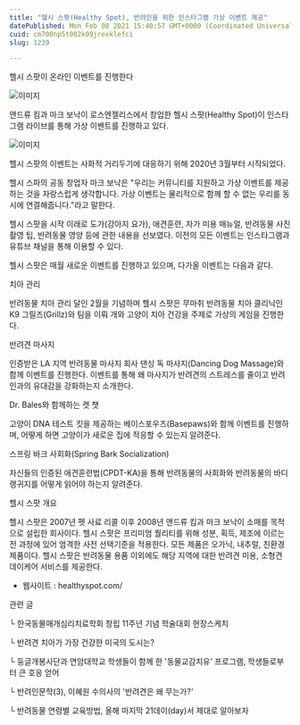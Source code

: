 ```yaml
---
title: "헬시 스팟(Healthy Spot), 반려인을 위한 인스타그램 가상 이벤트 제공"
datePublished: Mon Feb 08 2021 15:40:57 GMT+0000 (Coordinated Universal Time)
cuid: cm700np5t002k09jrexklefci
slug: 1239

---
```



헬시 스팟이 온라인 이벤트를 진행한다

![이미지](https://cdn.hashnode.com/res/hashnode/image/upload/v1739250188885/022b47e9-abe0-4179-b551-8794c912db95.jpeg)

앤드류 킴과 마크 보낙이 로스엔젤리스에서 창업한 헬시 스팟(Healthy Spot)이 인스타그램 라이브를 통해 가상 이벤트를 진행하고 있다.

![이미지](https://cdn.hashnode.com/res/hashnode/image/upload/v1739250190491/ab8c7dc9-2322-4927-b95f-89b6e40b45b1.jpeg)

헬시 스팟의 이벤트는 사화적 거리두기에 대응하기 위해 2020년 3월부터 시작되었다.

헬시 스파의 공동 창업자 마크 보낙은 "우리는 커뮤니티를 지원하고 가상 이벤트를 제공하는 것을 자랑스럽게 생각합니다. 가상 이벤트는 물리적으로 함께 할 수 없는 우리를 동시에 연결해줍니다."라고 말한다.

헬시 스팟을 시작 이래로 도가(강아지 요가), 애견훈련, 자가 미용 매뉴얼, 반려동물 사진촬영 팁, 반려동물 영양 등에 관한 내용을 선보였다. 이전의 모든 이벤트는 인스타그램과 유튜브 채널을 통해 이용할 수 있다.

헬시 스팟은 매월 새로운 이벤트를 진행하고 있으며, 다가올 이벤트는 다음과 같다.

치아 관리

반려동물 치아 관리 달인 2월을 기념하며 헬시 스팟은 무마취 반려동물 치아 클리닉인 K9 그릴즈(Grillz)와 팀을 이뤄 개와 고양이 치아 건강을 주제로 가상의 게임을 진행한다.

반려견 마사지

인증받은 LA 지역 반려동물 마사지 회사 댄싱 독 마사지(Dancing Dog Massage)와 함께 이벤트를 진행한다. 이벤트를 통해 왜 마사지가 반려견의 스트레스를 줄이고 반려인과의 유대감을 강화하는지 소개한다.

Dr. Bales와 함께하는 캣 챗

고양이 DNA 테스트 킷을 제공하는 베이스포우즈(Basepaws)와 함께 이벤트를 진행하며, 어떻게 하면 고양이가 새로운 집에 적응할 수 있는지 알려준다.

스프링 바크 사회화(Spring Bark Socialization)

자신들의 인증된 애견훈련법(CPDT-KA)을 통해 반려동물의 사회화와 반려동물의 바디랭귀지를 어떻게 읽어야 하는지 알려준다.

헬시 스팟 개요

헬시 스팟은 2007년 펫 사료 리콜 이후 2008년 앤드류 킴과 마크 보낙이 소매를 목적으로 설립한 회사이다. 헬시 스팟은 프리미엄 퀄리티를 위해 성분, 획득, 제조에 이르는 전 과정에 있어 엄격한 사전 선택기준을 적용한다. 모든 제품은 오가닉, 내추럴, 친환경제품이다. 헬시 스팟은 반려동물 용품 이외에도 해당 지역에 대한 반려견 미용, 소형견 데이케어 서비스를 제공한다.

- 웹사이트 : healthyspot.com/

관련 글

└ 한국동물매개심리치료학회 창립 11주년 기념 학술대회 현장스케치

└ 반려견 치아가 가장 건강한 미국의 도시는?

└ 둥글개봉사단과 연암대학교 학생들이 함께 한 '동물교감치유' 프로그램, 학생들로부터 큰 호응 얻어

└ 반려인문학(3), 이혜원 수의사의 '반려견은 왜 무는가?'

└ 반려동물 연령별 교육방법, 올해 마지막 21데이(day)서 제대로 알아보자
